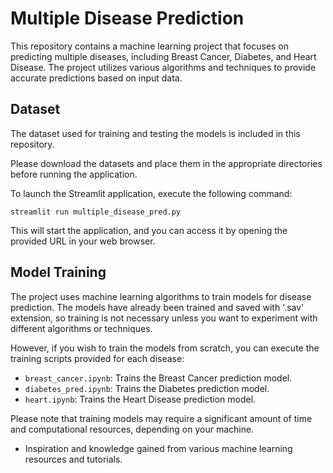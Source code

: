 # Multiple Disease Prediction

This repository contains a machine learning project that focuses on predicting multiple diseases, including Breast Cancer, Diabetes, and Heart Disease. The project utilizes various algorithms and techniques to provide accurate predictions based on input data.

## Dataset

The dataset used for training and testing the models is included in this repository. 

Please download the datasets and place them in the appropriate directories before running the application.


   
To launch the Streamlit application, execute the following command:

```
streamlit run multiple_disease_pred.py
```

This will start the application, and you can access it by opening the provided URL in your web browser.

## Model Training

The project uses machine learning algorithms to train models for disease prediction. The models have already been trained and saved with '.sav' extension, so training is not necessary unless you want to experiment with different algorithms or techniques.

However, if you wish to train the models from scratch, you can execute the training scripts provided for each disease:

- `breast_cancer.ipynb`: Trains the Breast Cancer prediction model.
- `diabetes_pred.ipynb`: Trains the Diabetes prediction model.
- `heart.ipynb`: Trains the Heart Disease prediction model.

Please note that training models may require a significant amount of time and computational resources, depending on your machine.


- Inspiration and knowledge gained from various machine learning resources and tutorials.
